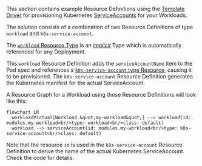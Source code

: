 This section contains example Resource Definitions using the [Template Driver](https://developer.humanitec.com/integration-and-extensions/drivers/generic-drivers/template/) for provisioning Kubernetes [ServiceAccounts](https://kubernetes.io/docs/tasks/configure-pod-container/configure-service-account/) for your Workloads.

The solution consists of a combination of two Resource Definitions of type `workload` and `k8s-service-account`.

The [`workload` Resource Type](https://developer.humanitec.com/platform-orchestrator/reference/resource-types/#workload) is an [_implicit_](https://developer.humanitec.com/platform-orchestrator/reference/resource-types/#resource-type-use) Type which is automatically referenced for any Deployment.

This `workload` Resource Definition adds the `serviceAccountName` item to the Pod spec and references a [`k8s-service-account` type Resource](https://developer.humanitec.com/platform-orchestrator/reference/resource-types/#k8s-service-account), causing it to be provisioned. The `k8s-service-account` Resource Definition generates the Kubernetes manifest for the actual ServiceAccount.

A Resource Graph for a Workload using those Resource Definitions will look like this:

```mermaid
flowchart LR
  workloadVirtual[Workload &quot;my-workload&quot;] --> workload(id: modules.my-workload<br/>type: workload<br/>class: default)
  workload --> serviceAccount(id: modules.my-workload<br/>type: k8s-service-account<br/>class: default)
```

Note that the resource `id` is used in the `k8s-service-account` Resource Definition to derive the name of the actual Kubernetes ServiceAccount. Check the code for details.